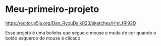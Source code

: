 # Meu-primeiro-projeto
https://editor.p5js.org/Dan_RyouDaiki123/sketches/HmLfRl92D

Esse projeto é uma bolinha que segue o mouse e muda de cor quando o botão esquerdo do mouse é clicado

